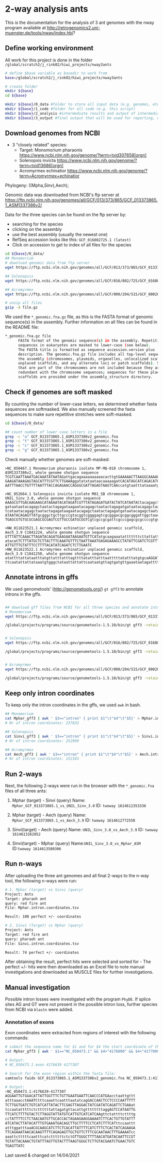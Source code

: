 # 2-way analysis ants

This is the documentation for the analysis of 3 ant genomes with the nway program available at http://retrogenomics2.uni-muenster.de/tools/nway/index.hbi?



## Define working environment

All work for this project is done in the folder `/global/scratch2/j_rink02/hiwi_projects/nway3ants`

```bash
# define $base variable as basedir to work from
base=/global/scratch2/j_rink02/hiwi_projects/nway3ants

# create folder
mkdir ${base}
cd ${base}

mkdir ${base}/0_data #folder to store all input data (e.g. genomes, etc.)
mkdir ${base}/1_code #folder for all code (e.g. this script)
mkdir ${base}/2_analysis #intermediate results and output of intermediate steps
mkdir ${base}/3_output #final output that will be used for reporting, exporting, or in general outside processing

```

## Download genomes from NCBI

- 3 "closely related" species:
    - Target: Monomorium pharaonis https://www.ncbi.nlm.nih.gov/genome/?term=txid307658[orgn]
    - Solenopsis invicta https://www.ncbi.nlm.nih.gov/genome/?term=txid13686[orgn]
    - Acromyrmex echinatior https://www.ncbi.nlm.nih.gov/genome/?term=Acromyrmex+echinatior

Phylogeny: ((Mpha,Sinv),Aech);

Genomic data was downloaded from NCBI's ftp server at
https://ftp.ncbi.nlm.nih.gov/genomes/all/GCF/013/373/865/GCF_013373865.1_ASM1337386v2/

Data for the three species can be found on the ftp server by:
- searching for the species
- clicking on the assembly
- use the best assembly (usually the newest one)
- RefSeq accession looks like this: `GCF_016802725.1 (latest)`
- Click on accession to get to index of all files for the species

```bash Download data
cd ${base}/0_data/
## Monomorium
# download genomic data from ftp server
wget https://ftp.ncbi.nlm.nih.gov/genomes/all/GCF/013/373/865/GCF_013373865.1_ASM1337386v2/GCF_013373865.1_ASM1337386v2_genomic.fna.gz

## Solenopsis
wget https://ftp.ncbi.nlm.nih.gov/genomes/all/GCF/016/802/725/GCF_016802725.1_UNIL_Sinv_3.0/GCF_016802725.1_UNIL_Sinv_3.0_genomic.fna.gz

## Acromyrmex
wget https://ftp.ncbi.nlm.nih.gov/genomes/all/GCF/000/204/515/GCF_000204515.1_Aech_3.9/GCF_000204515.1_Aech_3.9_genomic.fna.gz

# unzip all files
gzip -d file.gz
```

We used the `*_genomic.fna.gz` file, as this is the FASTA format of genomic sequence(s) in the assembly.
Further information on all files can be found in the README file:

```bash
*_genomic.fna.gz file
      FASTA format of the genomic sequence(s) in the assembly. Repetitive
      sequences in eukaryotes are masked to lower-case (see below).
      The FASTA title is formatted as sequence accession.version plus
      description. The genomic.fna.gz file includes all top-level sequences in
      the assembly (chromosomes, plasmids, organelles, unlocalized scaffolds,
      unplaced scaffolds, and any alternate loci or patch scaffolds). Scaffolds
      that are part of the chromosomes are not included because they are
      redundant with the chromosome sequences; sequences for these placed
      scaffolds are provided under the assembly_structure directory.
```

## Check if genomes are soft masked

By counting the number of lower-case letters, we determined whether fasta sequences are softmasked.
We also manually screened the fasta sequences to make sure repetitive stretches were soft-masked.

```bash Check for soft masking
cd ${base}/0_data/

## count number of lower case letters in a file
grep -c "a" GCF_013373865.1_ASM1337386v2_genomic.fna
grep -c "t" GCF_013373865.1_ASM1337386v2_genomic.fna
grep -c "c" GCF_013373865.1_ASM1337386v2_genomic.fna
grep -c "g" GCF_013373865.1_ASM1337386v2_genomic.fna
```

Check manually whether genomes are soft-masked:
```
>NC_050467.1 Monomorium pharaonis isolate MP-MQ-018 chromosome 1, ASM1337386v2, whole genome shotgun sequence
TCGTCAATTAAATGACAAATATAATAGattgacagaaaaaaaaaacacttgtGAAAAACTTAAGGCAAAAGTGTGGTGAA
GAAGATAAAGAGTAGCATTTCGTTCTTGAAAggatatataataacaaaaagatCACATAGCATCAGACATGTAGCACGTG
AATTTAACCTGTTTTAATTTACCAGAGAACCAGGGCGATTAGAGTAAGTCAAccatgtaatttataaaatgacaaaaaga

>NC_052664.1 Solenopsis invicta isolate M01_SB chromosome 1, UNIL_Sinv_3.0, whole genome shotgun sequence
AAAGCGTTGACAAGAAGCATAAAATACATAGATCGTTTATAGAGATGATACTATCATAATACtacagagctaatactaga
gataataatacagagctaatactagagataagaatacagagctaatactagagatgataatacagagctaatactagaga
tcataatacagagctaatactagagataagaatacagagctaatactagagatgataatacagagctaatactagagatC
ATAATACAGAGTTATgcgggctgcttgcccgtacggtcggggagtcgcgggacgcggcgggattggctaacgcggtggcG
TGAGCGTGTGCGCGAGCGCGAGTCGTTGCCGATGCGGTCgtcgccgcgattcgcccgagcgcgccccgtgcaagtggagc

>NW_011623521.1 Acromyrmex echinatior unplaced genomic scaffold, Aech_3.9 C1841224, whole genome shotgun sequence
GTTTATTCAAACTTAGATACAGATGAAGAATAAGAATGTTCATatgcaagaaatatttttttcttattattatatgtaca
atacatTCTTTATGCTCTTACTTTCAAATGTTTCTAATTAAATGAGAGAAAGCCTATATTCGATCTCGTTTCTAATGTAT
ATTGTTTGTATTTCCTTTTACATATCAGATCTCTTGAATC
>NW_011623522.1 Acromyrmex echinatior unplaced genomic scaffold, Aech_3.9 C1841250, whole genome shotgun sequence
atattttattataatttatgttatttatttagttttatatttatttaatttttatatttatgtgcaAGGATACTAAatga
ttcaatattattataaatgtgggctataattattattcaataatgttagtgatgttgaaataatagattttgtgtttagt
```

## Annotate introns in gffs

We used genometools' (http://genometools.org/) `gt gff3` to annotate introns in the gffs.

```bash Annotate introns

## download gff files from NCBI for all three species and annotate introns
# Monomorium
wget https://ftp.ncbi.nlm.nih.gov/genomes/all/GCF/013/373/865/GCF_013373865.1_ASM1337386v2/GCF_013373865.1_ASM1337386v2_genomic.gff.gz

/global/projects/programs/source/genometools-1.5.10/bin/gt gff3 -retainids -addintrons GCF_013373865.1_ASM1337386v2_genomic.gff > /global/scratch2/j_rink02/hiwi_projects/nway3ants/2_analysis/Mphar_introns_gff3


# Solenopsis
wget https://ftp.ncbi.nlm.nih.gov/genomes/all/GCF/016/802/725/GCF_016802725.1_UNIL_Sinv_3.0/GCF_016802725.1_UNIL_Sinv_3.0_genomic.gff.gz

/global/projects/programs/source/genometools-1.5.10/bin/gt gff3 -retainids -addintrons GCF_016802725.1_UNIL_Sinv_3.0_genomic.gff > /global/scratch2/j_rink02/hiwi_projects/nway3ants/2_analysis/Sinvi_introns_gff3


# Acromyrmex
wget https://ftp.ncbi.nlm.nih.gov/genomes/all/GCF/000/204/515/GCF_000204515.1_Aech_3.9/GCF_000204515.1_Aech_3.9_genomic.gff.gz

/global/projects/programs/source/genometools-1.5.10/bin/gt gff3 -retainids -addintrons GCF_000204515.1_Aech_3.9_genomic.gff > /global/scratch2/j_rink02/hiwi_projects/nway3ants/2_analysis/Aech_gff3


```
## Keep only intron coordinates

To keep only the intron coordinates in the gffs, we used `awk` in bash.

```bash get intron coordinates
## Monomorium
cat Mphar_gff3 | awk ' $3=="intron" { print $1"\t"$4"\t"$5}' > Mphar.intron.coordinates.tsv
# Nr of intron coordinates: 237633

## Solenopsis
cat Sinvi_gff3 | awk ' $3=="intron" { print $1"\t"$4"\t"$5}' > Sinvi.intron.coordinates.tsv
# Nr of intron coordinates: 252999

## Acromyrmex
cat Aech_gff3 | awk ' $3=="intron" { print $1"\t"$4"\t"$5}' > Aech.intron.coordinates.tsv
# Nr of intron coordinates: 152183
```

## Run 2-ways
Next, the following 2-ways were run in the browser with the `*_genomic.fna` files of all three ants:

1) Mphar (target) - Sinvi (query)
Name: `Mphar_GCF_013373865.1_vs_UNIL_Sinv_3.0`
ID: `twoway 1614612353336`

2) Mphar (target) - Aech (query)
Name: `Mphar_GCF_013373865.1_vs_Aech_3.9`
ID: `twoway 1614612772558`

3) Sinvi(target) - Aech (query)
Name: `UNIL_Sinv_3.0_vs_Aech_3.9`
ID: `twoway 1614613162852`

4) Sinvi(target) - Mphar (query)
Name:`UNIL_Sinv_3.0_vs_Mphar_ASM`
ID:`twoway 1614613580306`

## Run n-ways
After uploading the three ant genomes and all final 2-ways to the n-way tool, the following n-ways were run:

```bash
# 1. Mphar (target) vs Sinvi (query)
Project: Ants
Target: pharaoh ant
query: red fire ant
File: Mphar.intron.coordinates.tsv

Result: 100 perfect +/- coordinates

# 2. Sinvi (Target) vs Mphar (query)
Project: Ants
Target: red fire ant
query: pharaoh ant
File: Sinvi.intron.coordinates.tsv

Result: 74 perfect +/- coordinates

```

After obtaining the result, perfect hits were selected and sorted for -
The perfect +/- hits were then downloaded as an Excel file to note manual investigations and downloaded as MUSCLE files for further investigations.

## Manual investigation

Possible intron losses were investigated with the program `PhyDE`.
If splice sites AG and GT were not present in the possible intron loss, further species from NCBI via `blastn` were added.


### Annotation of exons
Exon coordinates were extracted from regions of interest with the following commands:

```bash
# submit the sequence name for $1 and for $4 the start coordinate of the exon (can be observed from n-way Excel table)
cat Mphar_gff3 | awk ' $1=="NC_050473.1" && $4>"4176000" && $4<"4177000" { print $1"\t"$3"\t"$4"\t"$5 }'

# Output:
# NC_050473.1 exon 4176639 4177307

# Search for the exon region within the fasta file:
samtools faidx GCF_013373865.1_ASM1337386v2_genomic.fna NC_050473.1:4176639-4177307 # This is the Monomorium Fasta file 

# Output:
>NC_050473.1:4176639-4177307
AGGAATTGTGGACATTATTGGTTTCTGTTGAATGAATTCAACCCATGAacctaattgttt
atttaaacctAAATCtttcaaattcaatttaatatcagGACCAACTCCTCCCCAATTTTT
TCTTGGTGATCTGTCATCATTATACTTCGAGTTAGGACTATCGATATCAGATTCTGAAat
tccaatatttttctcttttttattagatgttacattgttttttttaggAGTCCATAATTG
TTCATCTTTTGTACTCTTAGGTATTATGTCATTGTCATCATCAAgttctattttcttttg
ccTATTTTCCTCTAACAATGTTGCACCACTAGAAGAAGGAAAATCTTCACTGTTGTATTT
ATCATACTTATACATTTGTGAAATGACAGCTTGCTTTTCCTCATCTTTCATttccaattt
atttggatttaaACGCAAGCATCTTCTCACATTATTTTCATCTTTCTCACTATCAGAAGA
TTCAGAAATAACACAAGTTTTCAGAGAGTTGCTGTTCTTTCGCAATAACTTTGAAAATcc
aaattctttttcaatttcatcttttttctctGTTGGGCTTTTAACATGATACAATTCCGT
TGTATTACAAACTGTATTTAGTTGTACTTTAAGTGGGCTCTTGTACGAATCTGAACTGTC
TGAGTTATC
```

Last saved & changed on 14/04/2021
